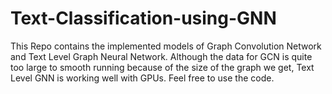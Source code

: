 # Text-Classification-using-GNN
This Repo contains the implemented models of Graph Convolution Network and Text Level Graph Neural Network. Although the data for GCN is quite too large to smooth running because of the size of the graph we get, Text Level GNN is working well with GPUs. Feel free to use the code.
